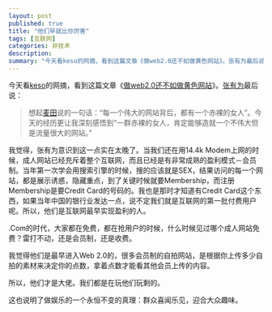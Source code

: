 ```yaml
---
layout: post
published: true
title: "他们早就比你厉害"
tags: [互联网]
categories: 非技术    
description: 
summary: "今天看keso的网摘，看到这篇文章《做web2.0还不如做黄色网站》。张有为最后说： 想起麦田说的一句话：“每一个伟大的网站背后，都有一个赤裸的女人”。今天的经历更让我深刻感悟到“一群赤裸的女人，肯定能够造就一个不伟大但是流量很大的网站。”"
---
```

今天看[keso][]的网摘，看到这篇文章《[做web2.0还不如做黄色网站][web2.0]》。[张有为][Link 1]最后说：  
  


> 想起[麦田][Link 2]说的一句话：“每一个伟大的网站背后，都有一个赤裸的女人”。今天的经历更让我深刻感悟到“一群赤裸的女人，肯定能够造就一个不伟大但是流量很大的网站。”  
> 

  
我觉得，张有为意识到这一点实在太晚了。当我们还在用14.4k Modem上网的时候，成人网站已经充斥着整个互联网，而且已经是有非常成熟的盈利模式－会员制。当年第一次学会用搜索引擎的时候，搜的应该就是SEX，结果访问的每一个网站，都是展示诱惑，隐藏重点，到了关键时候就要Membership，而注册Membership是要Credit Card的号码的。我也是那时才知道有Credit Card这个东西，如果当年中国的银行业发达一点，说不定我们就是互联网的第一批付费用户呢。所以，他们是互联网最早实现盈利的人。  
  
.Com的时代，大家都在免费，都在抢用户的时候，什么时候见过哪个成人网站免费？雷打不动，还是会员制，还是收费。  
  
我觉得他们是最早进入Web 2.0的，很多会员制的自拍网站，是根据你上传多少自拍的素材来决定你的点数，拿着点数才能看其他会员上传的内容。  
  
所以，他们才是大佬。我们都是在玩他们玩剩的。  
  
这也说明了做娱乐的一个永恒不变的真理：群众喜闻乐见，迎合大众趣味。


[keso]: http://blog.donews.com/keso/
[web2.0]: http://my.donews.com/zhangyouwei/2007/01/31/jgosloaraiwtiuyhunehbfoeqpovencotqhf/
[Link 1]: http://my.donews.com/zhangyouwei/
[Link 2]: http://my.donews.com/maitian99/2006/12/08/dixziwwhrsbllawqqmedjpplgmiukxrnfomn/